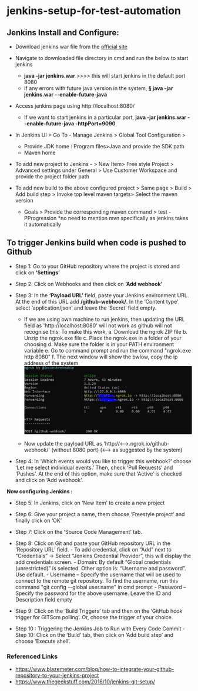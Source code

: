 # jenkins-setup-for-test-automation

## Jenkins Install and Configure:

* Download jenkins war file from the [official site](https://jenkins.io/download/)

* Navigate to downloaded file directory in cmd and run the below to start jenkins
	- **java -jar jenkins.war** >>>> this will start jenkins in the default port 8080
	- If any errors with future java version in the system, 
		**§ java -jar jenkins.war --enable-future-java**

* Access jenkins page using http://localhost:8080/
	- If we want to start jenkins in a particular port,
		**java -jar jenkins.war --enable-future-java -httpPort=9090**

* In Jenkins UI > Go To - Manage Jenkins > Global Tool Configuration > 
	- Provide JDK home  :  Program files>Java and provide the SDK path
	- Maven home
	
* To add new project to Jenkins - > New Item> Free style Project > Advanced settings under General > Use Customer Workspace and provide the project folder path

* To add new build to the above configured project > Same page > Build > Add build step > Invoke top level maven targets> Select the maven version
	- Goals > Provide the corresponding maven command > test -PProgression *no need to mention mvn specifically as jenkins takes it automatically
	
## To trigger Jenkins build when code is pushed to Github

* Step 1: Go to your GitHub repository where the project is stored and click on **‘Settings’**

* Step 2: Click on Webhooks and then click on **‘Add webhook’**

* Step 3: In the **‘Payload URL’** field, paste your Jenkins environment URL. At the end of this URL add **/github-webhook/**. In the ‘Content type’ select ‘application/json’ and leave the ‘Secret’ field empty.
	
 	- If we are using own machine to run jenkins, then updating the URL field as 'http://localhost:8080' will not work as github will not recognise this. To make this work,
            a. Download the ngrok ZIP file
            b. Unzip the ngrok.exe file
            c. Place the ngrok.exe in a folder of your choosing
            d. Make sure the folder is in your PATH environment variable
            e. Go to command prompt and run the command "ngrok.exe http 8080"
            f. The next window will show the bwlow, copy the ip address of the system             
                ![ngrok](ngrok.JPG)

	- Now update the payload URL as 'http://<-->.ngrok.io/github-webhook/' (without 8080 port) (<--> as suggested by the system)

* Step 4: In ‘Which events would you like to trigger this webhook?’ choose ‘Let me select individual events.’ Then, check ‘Pull Requests’ and ‘Pushes’. At the end of this option, make sure that ‘Active’ is checked and click on ‘Add webhook’.

**Now configuring Jenkins :**
* Step 5: In Jenkins, click on ‘New Item’ to create a new project

* Step 6: Give your project a name, them choose ‘Freestyle project’ and finally click on ‘OK’

* Step 7: Click on the ‘Source Code Management’ tab.

* Step 8: Click on Git and paste your GitHub repository URL in the ‘Repository URL’ field.
		- To add credential,  click on “Add” next to “Credentials” -> Select “Jenkins Credential Provider”, this will display the add credentials screen.
		- Domain: By default “Global credentials (unrestricted)” is selected. Other option is: “Username and password”. Use default.
		- Username – Specify the username that will be used to connect to the remote git repository. To find the username, run this command "git config --global user.name" in cmd prompt
		- Password – Specify the password for the above username. Leave the ID and Description field empty

* Step 9: Click on the ‘Build Triggers’ tab and then on the ‘GitHub hook trigger for GITScm polling’. Or, choose the trigger of your choice.

* Step 10 : Triggering the Jenkins Job to Run with Every Code Commit - Step 10: Click on the ‘Build’ tab, then click on ‘Add build step’ and choose ‘Execute shell’.
	
### Referenced Links

 * https://www.blazemeter.com/blog/how-to-integrate-your-github-repository-to-your-jenkins-project
 * https://www.thegeekstuff.com/2016/10/jenkins-git-setup/
